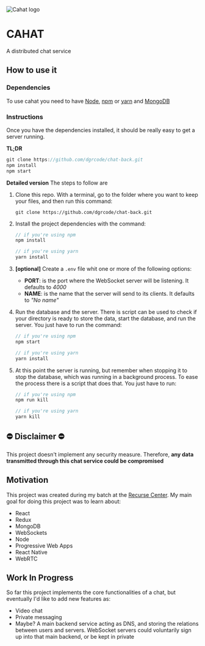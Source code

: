 ![Cahat logo](https://cdn.rawgit.com/dgrcode/chat-back/master/cathat.svg)

# CAHAT
A distributed chat service


## How to use it

### Dependencies

To use cahat you need to have [Node](https://nodejs.org/en/), [npm](https://www.npmjs.com/) or [yarn](https://yarnpkg.com/en/docs/install) and [MongoDB](https://www.mongodb.com/download-center#community)


### Instructions

Once you have the dependencies installed, it should be really easy to get a server running.

**TL;DR**
```js
git clone https://github.com/dgrcode/chat-back.git
npm install
npm start
```

**Detailed version**
The steps to follow are

1. Clone this repo. With a terminal, go to the folder where you want to keep your files, and then run this command:
    ```
    git clone https://github.com/dgrcode/chat-back.git
    ```

2. Install the project dependencies with the command:
    ```js
    // if you're using npm
    npm install

    // if you're using yarn
    yarn install
    ```
3. **[optional]** Create a `.env` file whit one or more of the following options:
    - **PORT**: is the port where the WebSocket server will be listening. It defaults to _4000_
    - **NAME**: is the name that the server will send to its clients. It defaults to _"No name"_

4. Run the database and the server. There is script can be used to check if your directory is ready to store the data, start the database, and run the server. You just have to run the command:
    ```js
    // if you're using npm
    npm start

    // if you're using yarn
    yarn install
    ```

5. At this point the server is running, but remember when stopping it to stop the database, which was running in a background process. To ease the process there is a script that does that. You just have to run:
    ```js
    // if you're using npm
    npm run kill

    // if you're using yarn
    yarn kill
    ```


## :no_entry: Disclaimer :no_entry:

This project doesn't implement any security measure. Therefore, **any data transmitted through this chat service could be compromised**


## Motivation

This project was created during my batch at the [Recurse Center](https://www.recurse.com). My main goal for doing this project was to learn about:
 - React
 - Redux
 - MongoDB
 - WebSockets
 - Node
 - Progressive Web Apps
 - React Native
 - WebRTC

## Work In Progress

So far this project implements the core functionalities of a chat, but eventually I'd like to add new features as:
 - Video chat
 - Private messaging
 - Maybe? A main backend service acting as DNS, and storing the relations between users and servers. WebSocket servers could voluntarily sign up into that main backend, or be kept in private
